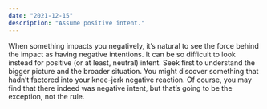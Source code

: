 ```yaml
---
date: "2021-12-15"
description: "Assume positive intent."
---
```


When something impacts you negatively, it’s natural to see the force behind the impact as having negative intentions. It can be so difficult to look instead for positive (or at least, neutral) intent. Seek first to understand the bigger picture and the broader situation. You might discover something that hadn’t factored into your knee-jerk negative reaction. Of course, you may find that there indeed was negative intent, but that’s going to be the exception, not the rule.

